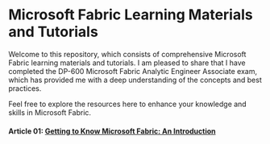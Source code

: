 # Microsoft Fabric Learning Materials and Tutorials
Welcome to this repository, which consists of comprehensive Microsoft Fabric learning materials and tutorials. I am pleased to share that I have completed the DP-600 Microsoft Fabric Analytic Engineer Associate exam, which has provided me with a deep understanding of the concepts and best practices.

Feel free to explore the resources here to enhance your knowledge and skills in Microsoft Fabric.

#### Article 01: [Getting to Know Microsoft Fabric: An Introduction](https://www.linkedin.com/pulse/getting-know-microsoft-fabric-introduction-vidushraj-chandrasekaran-ebmbc/?trackingId=7xyaze4qSBy6uWewKDsQqQ%3D%3D)

